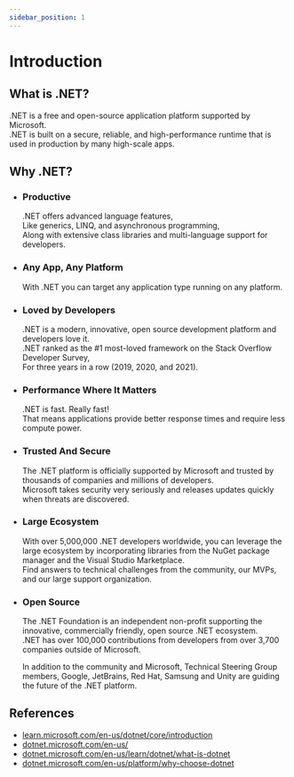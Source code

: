 ```yaml
---
sidebar_position: 1
---
```


# Introduction

## What is .NET?

.NET is a free and open-source application platform supported by Microsoft.  
.NET is built on a secure, reliable, and high-performance runtime that is used in production by many high-scale apps.

## Why .NET?

- ### Productive

  .NET offers advanced language features,  
  Like generics, LINQ, and asynchronous programming,  
  Along with extensive class libraries and multi-language support for developers.

- ### Any App, Any Platform

  With .NET you can target any application type running on any platform.

- ### Loved by Developers

  .NET is a modern, innovative, open source development platform and developers love it.  
  .NET ranked as the #1 most-loved framework on the Stack Overflow Developer Survey,  
  For three years in a row (2019, 2020, and 2021).

- ### Performance Where It Matters

  .NET is fast. Really fast!  
  That means applications provide better response times and require less compute power.

- ### Trusted And Secure

  The .NET platform is officially supported by Microsoft and trusted by thousands of companies and millions of developers.  
   Microsoft takes security very seriously and releases updates quickly when threats are discovered.

- ### Large Ecosystem

  With over 5,000,000 .NET developers worldwide, you can leverage the large ecosystem by incorporating libraries from the NuGet package manager and the Visual Studio Marketplace.  
   Find answers to technical challenges from the community, our MVPs, and our large support organization.

- ### Open Source

  The .NET Foundation is an independent non-profit supporting the innovative, commercially friendly, open source .NET ecosystem.  
   .NET has over 100,000 contributions from developers from over 3,700 companies outside of Microsoft.

  In addition to the community and Microsoft, Technical Steering Group members, Google, JetBrains, Red Hat, Samsung and Unity are guiding the future of the .NET platform.

<!-- ## How to Use .NET?

### Binary Distributions

#### .NET SDK

Set of tools, libraries, and runtimes for development, building, and testing apps.

#### .NET Runtimes

Set of runtimes and libraries, for running apps. -->

## References

- [learn.microsoft.com/en-us/dotnet/core/introduction](https://learn.microsoft.com/en-us/dotnet/core/introduction)
- [dotnet.microsoft.com/en-us/](https://dotnet.microsoft.com/en-us/)
- [dotnet.microsoft.com/en-us/learn/dotnet/what-is-dotnet](https://dotnet.microsoft.com/en-us/learn/dotnet/what-is-dotnet)
- [dotnet.microsoft.com/en-us/platform/why-choose-dotnet](https://dotnet.microsoft.com/en-us/platform/why-choose-dotnet)
